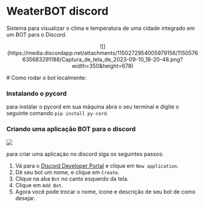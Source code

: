 # WeaterBOT discord
Sistema para visualizar o clima e temperatura de uma cidade integrado em um BOT para o Discord.
<p align="center">
![](https://media.discordapp.net/attachments/1150272954005979156/1150576635683291188/Captura_de_tela_de_2023-09-10_18-20-48.png?width=350&height=678)
</p>
# Como rodar o bot localmente:

### Instalando o pycord
para instalar o pycord em sua máquina abra o seu terminal e digite o seguinte comando
```pip install py-cord```.

### Criando uma aplicação BOT para o discord

![](https://gblobscdn.gitbook.com/assets%2F-MjPk-Yu4sOq8KGrr_yG%2F-MjdW3OQnwUhacopqSWw%2F-Mjd_-mxrJCrzmaXrAg8%2Fimage.png?alt=media&token=b8e2ae6c-2290-4d37-ad7c-eb412f3fb00e)

para criar uma aplicação no discord siga os seguintes passos:
1. Vá para o [Discord Developer Portal](https://discord.com/developers/applications) e clique em ```New application```.
2. Dê seu bot um nome, e clique em ```Create```.
3. Clique na aba ```Bot``` no canto esquerdo da tela.
4. Clique em ```Add Bot```.
5. Agora vocë pode trocar o nome, icone e descrição de seu bot de como desejar.
